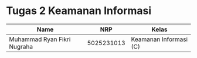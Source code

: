 # Tugas 2 Keamanan Informasi
| Name           | NRP        | Kelas     |
| ---            | ---        | ----------|
| Muhammad Ryan Fikri Nugraha | 5025231013 | Keamanan Informasi (C) |
